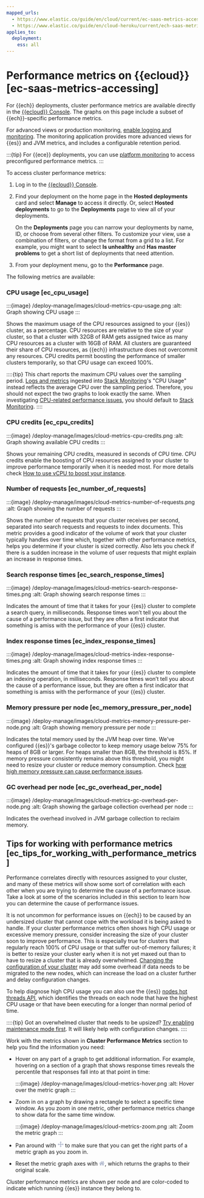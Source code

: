 ```yaml
---
mapped_urls:
  - https://www.elastic.co/guide/en/cloud/current/ec-saas-metrics-accessing.html
  - https://www.elastic.co/guide/en/cloud-heroku/current/ech-saas-metrics-accessing.html
applies_to:
  deployment:
    ess: all
---
```


# Performance metrics on {{ecloud}} [ec-saas-metrics-accessing]

For {{ech}} deployments, cluster performance metrics are available directly in the [{{ecloud}} Console](https://cloud.elastic.co?page=docs&placement=docs-body). The graphs on this page include a subset of {{ech}}-specific performance metrics.

For advanced views or production monitoring, [enable logging and monitoring](/deploy-manage/monitor/stack-monitoring/ece-ech-stack-monitoring.md). The monitoring application provides more advanced views for {{es}} and JVM metrics, and includes a configurable retention period.

:::{tip}
For {{ece}} deployments, you can use [platform monitoring](/deploy-manage/monitor/orchestrators/ece-platform-monitoring.md) to access preconfigured performance metrics.
::: 

To access cluster performance metrics:

1. Log in to the [{{ecloud}} Console](https://cloud.elastic.co?page=docs&placement=docs-body).
2. Find your deployment on the home page in the **Hosted deployments** card and select **Manage** to access it directly. Or, select **Hosted deployments** to go to the **Deployments** page to view all of your deployments.

    On the **Deployments** page you can narrow your deployments by name, ID, or choose from several other filters. To customize your view, use a combination of filters, or change the format from a grid to a list. For example, you might want to select **Is unhealthy** and **Has master problems** to get a short list of deployments that need attention.

3. From your deployment menu, go to the **Performance** page.

The following metrics are available:


### CPU usage [ec_cpu_usage]

:::{image} /deploy-manage/images/cloud-metrics-cpu-usage.png
:alt: Graph showing CPU usage
:::

Shows the maximum usage of the CPU resources assigned to your {{es}} cluster, as a percentage. CPU resources are relative to the size of your cluster, so that a cluster with 32GB of RAM gets assigned twice as many CPU resources as a cluster with 16GB of RAM. All clusters are guaranteed their share of CPU resources, as {{ech}} infrastructure does not overcommit any resources. CPU credits permit boosting the performance of smaller clusters temporarily, so that CPU usage can exceed 100%.

::::{tip}
This chart reports the maximum CPU values over the sampling period. [Logs and metrics](/deploy-manage/monitor/stack-monitoring/ece-ech-stack-monitoring.md) ingested into [Stack Monitoring](/deploy-manage/monitor/monitoring-data/visualizing-monitoring-data.md)'s "CPU Usage" instead reflects the average CPU over the sampling period. Therefore, you should not expect the two graphs to look exactly the same. When investigating [CPU-related performance issues](/troubleshoot/monitoring/performance.md), you should default to [Stack Monitoring](/deploy-manage/monitor/monitoring-data/visualizing-monitoring-data.md).
::::

### CPU credits [ec_cpu_credits]

:::{image} /deploy-manage/images/cloud-metrics-cpu-credits.png
:alt: Graph showing available CPU credits
:::

Shows your remaining CPU credits, measured in seconds of CPU time. CPU credits enable the boosting of CPU resources assigned to your cluster to improve performance temporarily when it is needed most. For more details check [How to use vCPU to boost your instance](/deploy-manage/deploy/elastic-cloud/ec-vcpu-boost-instance.md).


### Number of requests [ec_number_of_requests]

:::{image} /deploy-manage/images/cloud-metrics-number-of-requests.png
:alt: Graph showing the number of requests
:::

Shows the number of requests that your cluster receives per second, separated into search requests and requests to index documents. This metric provides a good indicator of the volume of work that your cluster typically handles over time which, together with other performance metrics, helps you determine if your cluster is sized correctly. Also lets you check if there is a sudden increase in the volume of user requests that might explain an increase in response times.


### Search response times [ec_search_response_times]

:::{image} /deploy-manage/images/cloud-metrics-search-response-times.png
:alt: Graph showing search response times
:::

Indicates the amount of time that it takes for your {{es}} cluster to complete a search query, in milliseconds. Response times won’t tell you about the cause of a performance issue, but they are often a first indicator that something is amiss with the performance of your {{es}} cluster.


### Index response times [ec_index_response_times]

:::{image} /deploy-manage/images/cloud-metrics-index-response-times.png
:alt: Graph showing index response times
:::

Indicates the amount of time that it takes for your {{es}} cluster to complete an indexing operation, in milliseconds. Response times won’t tell you about the cause of a performance issue, but they are often a first indicator that something is amiss with the performance of your {{es}} cluster.


### Memory pressure per node [ec_memory_pressure_per_node]

:::{image} /deploy-manage/images/cloud-metrics-memory-pressure-per-node.png
:alt: Graph showing memory pressure per node
:::

Indicates the total memory used by the JVM heap over time. We’ve configured {{es}}'s garbage collector to keep memory usage below 75% for heaps of 8GB or larger. For heaps smaller than 8GB, the threshold is 85%. If memory pressure consistently remains above this threshold, you might need to resize your cluster or reduce memory consumption. Check [how high memory pressure can cause performance issues](/troubleshoot/monitoring/high-memory-pressure.md).


### GC overhead per node [ec_gc_overhead_per_node]

:::{image} /deploy-manage/images/cloud-metrics-gc-overhead-per-node.png
:alt: Graph showing the garbage collection overhead per node
:::

Indicates the overhead involved in JVM garbage collection to reclaim memory.


## Tips for working with performance metrics [ec_tips_for_working_with_performance_metrics]

Performance correlates directly with resources assigned to your cluster, and many of these metrics will show some sort of correlation with each other when you are trying to determine the cause of a performance issue. Take a look at some of the scenarios included in this section to learn how you can determine the cause of performance issues.

It is not uncommon for performance issues on {{ech}} to be caused by an undersized cluster that cannot cope with the workload it is being asked to handle. If your cluster performance metrics often shows high CPU usage or excessive memory pressure, consider increasing the size of your cluster soon to improve performance. This is especially true for clusters that regularly reach 100% of CPU usage or that suffer out-of-memory failures; it is better to resize your cluster early when it is not yet maxed out than to have to resize a cluster that is already overwhelmed. [Changing the configuration of your cluster](/deploy-manage/deploy/elastic-cloud/configure.md) may add some overhead if data needs to be migrated to the new nodes, which can increase the load on a cluster further and delay configuration changes.

To help diagnose high CPU usage you can also use the {{es}} [nodes hot threads API](https://www.elastic.co/docs/api/doc/elasticsearch/operation/operation-nodes-hot-threads), which identifies the threads on each node that have the highest CPU usage or that have been executing for a longer than normal period of time.

::::{tip}
Got an overwhelmed cluster that needs to be upsized? [Try enabling maintenance mode first](/deploy-manage/maintenance/ece/start-stop-routing-requests.md). It will likely help with configuration changes.
::::


Work with the metrics shown in **Cluster Performance Metrics** section to help you find the information you need:

* Hover on any part of a graph to get additional information. For example, hovering on a section of a graph that shows response times reveals the percentile that responses fall into at that point in time:

    :::{image} /deploy-manage/images/cloud-metrics-hover.png
    :alt: Hover over the metric graph
    :::

* Zoom in on a graph by drawing a rectangle to select a specific time window. As you zoom in one metric, other performance metrics change to show data for the same time window.

    :::{image} /deploy-manage/images/cloud-metrics-zoom.png
    :alt: Zoom the metric graph
    :::

* Pan around with ![Pan in a metric graph](/deploy-manage/images/cloud-metrics-pan.png "") to make sure that you can get the right parts of a metric graph as you zoom in.
* Reset the metric graph axes with ![Reset the metric graph](/deploy-manage/images/cloud-metrics-reset.png ""), which returns the graphs to their original scale.

Cluster performance metrics are shown per node and are color-coded to indicate which running {{es}} instance they belong to.
